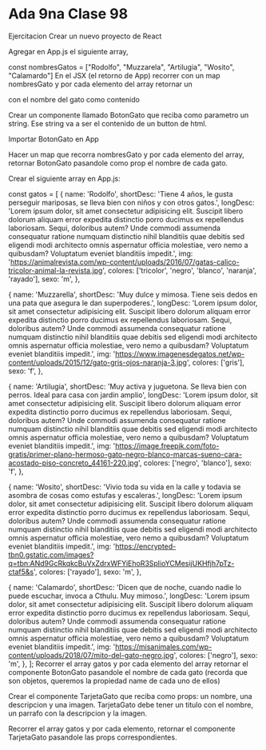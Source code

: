 # Ada 9na Clase 98
Ejercitacion
Crear un nuevo proyecto de React

Agregar en App.js el siguiente array,

const nombresGatos = ["Rodolfo", "Muzzarela", "Artilugia", "Wosito", "Calamardo"]
En el JSX (el retorno de App) recorrer con un map nombresGato y por cada elemento del array retornar un <p> con el nombre del gato como contenido

Crear un componente llamado BotonGato que reciba como parametro un string. Ese string va a ser el contenido de un button de html.

Importar BotonGato en App

Hacer un map que recorra nombresGato y por cada elemento del array, retornar BotonGato pasandole como prop el nombre de cada gato.

Crear el siguiente array en App.js:

const gatos = [
  {
    name: 'Rodolfo',
    shortDesc:
      'Tiene 4 años, le gusta perseguir mariposas, se lleva bien con niños y con otros gatos.',
    longDesc:
      'Lorem ipsum dolor, sit amet consectetur adipisicing elit. Suscipit libero dolorum aliquam error expedita distinctio porro ducimus ex repellendus laboriosam. Sequi, doloribus autem? Unde commodi assumenda consequatur ratione numquam distinctio nihil blanditiis quae debitis sed eligendi modi architecto omnis aspernatur officia molestiae, vero nemo a quibusdam? Voluptatum eveniet blanditiis impedit.',
    img:
      'https://animalrevista.com/wp-content/uploads/2016/07/gatas-calico-tricolor-animal-la-revista.jpg',
    colores: ['tricolor', 'negro', 'blanco', 'naranja', 'rayado'],
    sexo: 'm',
  },

  {
    name: 'Muzzarella',
    shortDesc:
      'Muy dulce y mimosa. Tiene seis dedos en una pata que asegura le dan superpoderes.',
    longDesc:
      'Lorem ipsum dolor, sit amet consectetur adipisicing elit. Suscipit libero dolorum aliquam error expedita distinctio porro ducimus ex repellendus laboriosam. Sequi, doloribus autem? Unde commodi assumenda consequatur ratione numquam distinctio nihil blanditiis quae debitis sed eligendi modi architecto omnis aspernatur officia molestiae, vero nemo a quibusdam? Voluptatum eveniet blanditiis impedit.',
    img:
      'https://www.imagenesdegatos.net/wp-content/uploads/2015/12/gato-gris-ojos-naranja-3.jpg',
    colores: ['gris'],
    sexo: 'f',
  },

  {
    name: 'Artilugia',
    shortDesc:
      'Muy activa y juguetona. Se lleva bien con perros. Ideal para casa con jardin amplio',
    longDesc:
      'Lorem ipsum dolor, sit amet consectetur adipisicing elit. Suscipit libero dolorum aliquam error expedita distinctio porro ducimus ex repellendus laboriosam. Sequi, doloribus autem? Unde commodi assumenda consequatur ratione numquam distinctio nihil blanditiis quae debitis sed eligendi modi architecto omnis aspernatur officia molestiae, vero nemo a quibusdam? Voluptatum eveniet blanditiis impedit.',
    img:
      'https://image.freepik.com/foto-gratis/primer-plano-hermoso-gato-negro-blanco-marcas-sueno-cara-acostado-piso-concreto_44161-220.jpg',
    colores: ['negro', 'blanco'],
    sexo: 'f',
  },

  {
    name: 'Wosito',
    shortDesc:
      'Vivio toda su vida en la calle y todavia se asombra de cosas como estufas y escaleras.',
    longDesc:
      'Lorem ipsum dolor, sit amet consectetur adipisicing elit. Suscipit libero dolorum aliquam error expedita distinctio porro ducimus ex repellendus laboriosam. Sequi, doloribus autem? Unde commodi assumenda consequatur ratione numquam distinctio nihil blanditiis quae debitis sed eligendi modi architecto omnis aspernatur officia molestiae, vero nemo a quibusdam? Voluptatum eveniet blanditiis impedit.',
    img:
      'https://encrypted-tbn0.gstatic.com/images?q=tbn:ANd9GcRkqkcBuVxZdrxWFYiEhoR3SpIioYCMesijUKHfjh7pTz-ctaf5&s',
    colores: ['rayado'],
    sexo: 'm',
  },

  {
    name: 'Calamardo',
    shortDesc:
      'Dicen que de noche, cuando nadie lo puede escuchar, invoca a Cthulu. Muy mimoso.',
    longDesc:
      'Lorem ipsum dolor, sit amet consectetur adipisicing elit. Suscipit libero dolorum aliquam error expedita distinctio porro ducimus ex repellendus laboriosam. Sequi, doloribus autem? Unde commodi assumenda consequatur ratione numquam distinctio nihil blanditiis quae debitis sed eligendi modi architecto omnis aspernatur officia molestiae, vero nemo a quibusdam? Voluptatum eveniet blanditiis impedit.',
    img:
      'https://misanimales.com/wp-content/uploads/2018/07/mito-del-gato-negro.jpg',
    colores: ['negro'],
    sexo: 'm',
  },
];
Recorrer el array gatos y por cada elemento del array retornar el componente BotonGato pasandole el nombre de cada gato (recorda que son objetos, queremos la propiedad name de cada uno de ellos)

Crear el componente TarjetaGato que reciba como props: un nombre, una descripcion y una imagen. TarjetaGato debe tener un titulo con el nombre, un parrafo con la descripcion y la imagen.

Recorrer el array gatos y por cada elemento, retornar el componente TarjetaGato pasandole las props correspondientes.